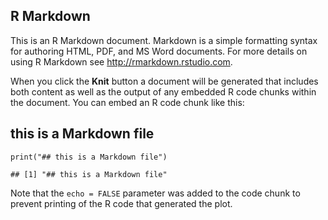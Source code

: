 R Markdown
----------

This is an R Markdown document. Markdown is a simple formatting syntax
for authoring HTML, PDF, and MS Word documents. For more details on
using R Markdown see
<a href="http://rmarkdown.rstudio.com" class="uri">http://rmarkdown.rstudio.com</a>.

When you click the **Knit** button a document will be generated that
includes both content as well as the output of any embedded R code
chunks within the document. You can embed an R code chunk like this:

this is a Markdown file
-----------------------

    print("## this is a Markdown file")

    ## [1] "## this is a Markdown file"

Note that the `echo = FALSE` parameter was added to the code chunk to
prevent printing of the R code that generated the plot.
